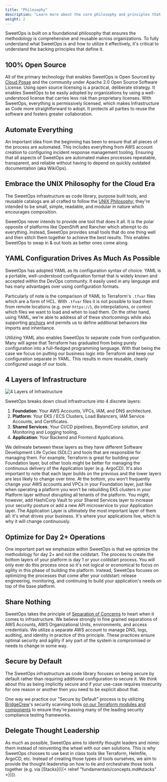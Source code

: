 ```yaml
---
title: "Philosophy"
description: "Learn more about the core philosophy and principles that make up the SweetOps methodology."
weight: 2
---
```


SweetOps is built on a foundational philosophy that ensures the methodology is comprehensive and reusable across organizations. To fully understand what SweetOps is and how to utilize it effectively, it's critical to understand the backing principles that define it.

## 100% Open Source

All of the primary technology that enables SweetOps is Open Sourced by [Cloud Posse](https://cloudposse.com) and the community under Apache 2.0 Open Source Software License. Using open source licensing is a practical, deliberate strategy. It enables SweetOps to be easily adopted by organizations by using a well-understood license that carries less risk than proprietary licenses. With SweetOps, everything is permissively licensed, which makes Infrastructure as Code more straightforward to adopt. It protects all parties to reuse the software and fosters greater collaboration.

## Automate Everything

An important idea from the beginning has been to ensure that all pieces of the process are automated. This includes everything from AWS account creation to configuring incident response management tooling. Ensuring that all aspects of SweetOps are automated makes processes repeatable, transparent, and reliable without having to depend on quickly outdated documentation (aka WikiOps).

## Embrace the UNIX Philosophy for the Cloud Era

The SweetOps infrastructure as code library, purpose built tools, and reusable catalogs are all crafted to follow the [UNIX Philosophy](https://en.wikipedia.org/wiki/Unix_philosophy); they're intended to be small, simple, readable, and modular in nature which encourages composition.

SweetOps never intends to provide one tool that does it all. It is the polar opposite of platforms like OpenShift and Rancher which attempt to do everything. Instead, SweetOps provides small tools that do one thing well and then stitch them together to achieve the best results. This enables SweetOps to swap in & out tools as better ones come along.

## YAML Configuration Drives As Much As Possible

SweetOps has adopted YAML as its configuration syntax of choice. YAML is a portable, well-understood configuration format that is widely known and accepted within the DevOps community. It easily used in any language and has many advantages over using configuration formats.

Particularly of note is the comparison of YAML to Terraform's `.tfvar` files which are a form of HCL. With `.tfvar` files it is not possible to load them from remote locations (e.g. over `https://`), do interpolations, or control which files we want to load and when to load them. On the other hand, using YAML, we're able to address all of these shortcomings while also supporting [anchors](https://helm.sh/docs/chart_template_guide/yaml_techniques/#yaml-anchors) and permits us to define additional behaviors like imports and inheritance.

Utilizing YAML also enables SweetOps to separate code from configuration. Many will agree that Terraform has graduated from being purely configuration into a full-fledged programming language. With that being the case we focus on putting our business logic into Terraform and keep our configuration separate in YAML. This results in more reusable, clearly configured usage of our tools.

## 4 Layers of Infrastructure
![4 Layers of Infrastructure](https://lucid.app/publicSegments/view/dc705e05-cf3e-4e03-9029-acd8c4b4812f/image.png)

SweetOps breaks down cloud infrastructure into 4 discrete layers:

1. **Foundation**: Your AWS Accounts, VPCs, IAM, and DNS architecture.
1. **Platform**: Your EKS / ECS Clusters, Load Balancers, IAM Service Accounts, and Certificates.
1. **Shared Services**: Your CI/CD pipelines, BeyondCorp solution, and Monitoring and Logging tooling.
1. **Application**: Your Backend and Frontend Applications.

We delineate between these layers as they have different Software Development Life Cycles (SDLC) and tools that are responsible for managing them. For example, Terraform is great for building your Foundation layer, but other tools might be better for managing the continuous delivery of the Application layer (e.g. ArgoCD). It's also important to note that each layer builds on the previous and the lower layers are less likely to change over time. At the bottom, you won't frequently change your AWS accounts and VPCs in your Foundation layer, just like when operating a platform you won't be rebuilding EKS clusters in your Platform layer without disrupting all tenants of the platform. You might, however, add HashiCorp Vault to your Shared Services layer to increase your security posture or add a new API microservice to your Application layer. The Application Layer is ultimately the most important layer of them all: it's what drives your business. It's where your applications live, which is why it will change continuously.

## Optimize for Day 2+ Operations

One important part we emphasize within SweetOps is that we optimize the methodology for day 2+ and not the coldstart. The process to create the bottom layers of your platform is day 1 or your coldstart process. You will only ever do this process once so it's not logical or economical to focus on agility in this phase of building the platform. Instead, SweetOps focuses on optimizing the processes that come after your coldstart: release engineering, monitoring, and continuing to build your application's needs on top of the base platform.

## Share Nothing

SweetOps takes the principle of [Separation of Concerns](https://en.wikipedia.org/wiki/Separation_of_concerns) to heart when it comes to infrastructure. We believe strongly in fine grained separations of AWS Accounts, AWS Organizational Units, environments, and access credentials. We utilize a separate AWS account to manage DNS, logs, auditing, and identity in practice of this principle. These practices ensure optimal security and agility if any part of the system is compromised or needs to
change in some way.

## Secure by Default

The SweetOps infrastructure as code library focuses on being secure by default rather than requiring additional configuration to secure it. We think about this as being implicitly secure and if your use-case requires insecurity for one reason or another then you need to be explicit about that.

One way we practice our "Secure by Default" process is by utilizing [BridgeCrew](https://bridgecrew.io/)'s security scanning tools [on our Terraform modules and components](https://github.com/Cloudposse/terraform-aws-vpc#security--compliance-) to ensure they're passing many of the leading security compliance testing frameworks.

## Delegate Thought Leadership

As much as possible, SweetOps aims to identify thought leaders and mimic them instead of reinventing the wheel with our own solutions. This is why SweetOps chooses to use best in class tools like Terraform, Helmfile, ArgoCD, etc. Instead of creating those types of tools ourselves, we aim to provide the thought leadership on how to tie and orchestrate those tools together (e.g. via [Stacks]({{< relref "fundamentals/concepts.md#stacks" >}})).
